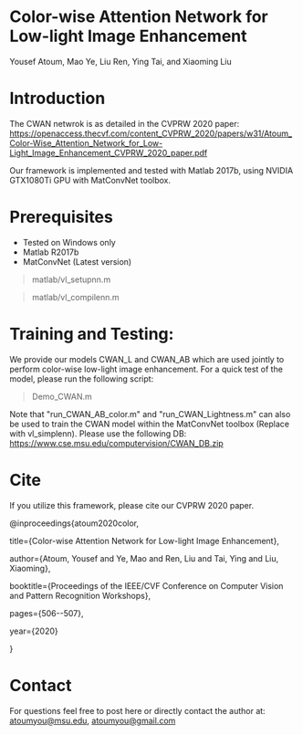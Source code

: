 # Color-wise Attention Network for Low-light Image Enhancement
Yousef Atoum, Mao Ye, Liu Ren, Ying Tai, and Xiaoming Liu
 
# Introduction
The CWAN netwrok is as detailed in the CVPRW 2020 paper:
https://openaccess.thecvf.com/content_CVPRW_2020/papers/w31/Atoum_Color-Wise_Attention_Network_for_Low-Light_Image_Enhancement_CVPRW_2020_paper.pdf

Our framework is implemented and tested with Matlab 2017b, using NVIDIA GTX1080Ti GPU with MatConvNet toolbox.

# Prerequisites
- Tested on Windows only
- Matlab R2017b
- MatConvNet (Latest version)

> matlab/vl_setupnn.m

> matlab/vl_compilenn.m

# Training and Testing:
We provide our models CWAN_L and CWAN_AB which are used jointly to perform color-wise low-light image enhancement. For a quick test of the model, please run the following script:

> Demo_CWAN.m

Note that "run_CWAN_AB_color.m" and "run_CWAN_Lightness.m" can also be used to train the CWAN model within the MatConvNet toolbox (Replace with vl_simplenn).
Please use the following DB:
https://www.cse.msu.edu/computervision/CWAN_DB.zip

# Cite
If you utilize this framework, please cite our CVPRW 2020 paper.

@inproceedings{atoum2020color,

  title={Color-wise Attention Network for Low-light Image Enhancement},
  
  author={Atoum, Yousef and Ye, Mao and Ren, Liu and Tai, Ying and Liu, Xiaoming},
  
  booktitle={Proceedings of the IEEE/CVF Conference on Computer Vision and Pattern Recognition Workshops},
  
  pages={506--507},
  
  year={2020}
  
}

# Contact
For questions feel free to post here or directly contact the author at: atoumyou@msu.edu, atoumyou@gmail.com

